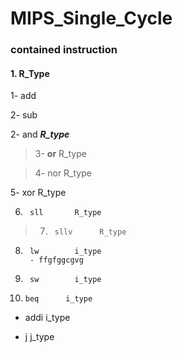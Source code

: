 # MIPS_Single_Cycle


### contained instruction

#### 1. R_Type

1- add       

2- sub       

2- and       ___R_type___

>3- __or__       R_type

>4- nor       R_type

5- xor       R_type

6.      sll       R_type

>7.      sllv      R_type

8.      lw        i_type
        - ffgfggcgvg

9.      sw        i_type

10.     beq      i_type

- addi     i_type

- j        j_type



